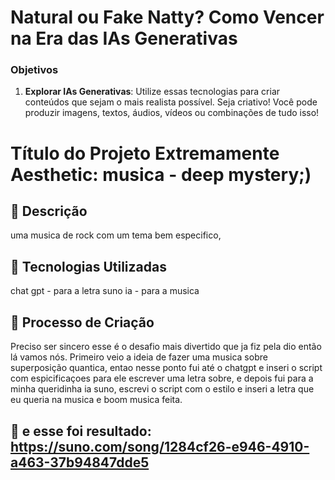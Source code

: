 # Natural ou Fake Natty? Como Vencer na Era das IAs Generativas

### Objetivos

1. **Explorar IAs Generativas**: Utilize essas tecnologias para criar conteúdos que sejam o mais realista possível. Seja criativo! Você pode produzir imagens, textos, áudios, vídeos ou combinações de tudo isso!


# Título do Projeto Extremamente Aesthetic:  musica -  deep mystery;)

## 📒 Descrição
uma musica de rock com um tema bem especifico,


## 🤖 Tecnologias Utilizadas
chat gpt - para a letra 
suno ia -  para a musica

## 🧐 Processo de Criação
Preciso ser sincero esse é o desafio mais divertido que ja fiz pela dio então lá vamos nós.
Primeiro veio a ideia de fazer uma musica sobre superposição quantica, entao nesse ponto fui até o chatgpt e inseri o script com espicificaçoes para ele escrever uma letra sobre, e depois fui para a minha queridinha ia suno, escrevi o script com o estilo e inseri a letra que eu queria na musica e boom musica feita.

## 🚀 e esse foi resultado: https://suno.com/song/1284cf26-e946-4910-a463-37b94847dde5 


